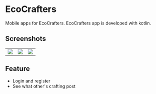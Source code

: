 # EcoCrafters

Mobile apps for EcoCrafters. EcoCrafters app is developed with kotlin.

## Screenshots

<table>
  <tr>
    <td>
      <img src='https://github.com/ecoCrafters/.github/blob/assets/Screenshot_login.jpg'>
    </td>
    <td>
      <img src='https://github.com/ecoCrafters/.github/blob/assets/Screenshot_register.jpg'>
    </td>
    <td>
      <img src='https://github.com/ecoCrafters/.github/blob/assets/Screenshot_home.jpg'>
    </td>
  </tr>
</table>

## Feature

- Login and register
- See what other's crafting post